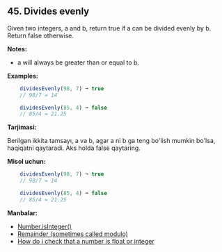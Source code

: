 ## 45. Divides evenly

Given two integers, a and b, return true if a can be divided evenly by b. Return false otherwise.

**Notes:**

- a will always be greater than or equal to b.
  
**Examples:**

```js
    dividesEvenly(98, 7) ➞ true
    // 98/7 = 14

    dividesEvenly(85, 4) ➞ false
    // 85/4 = 21.25
```

**Tarjimasi:**

Berilgan ikkita tamsayı, a va b, agar a ni b ga teng bo'lish mumkin bo'lsa, haqiqatni qaytaradi. Aks holda false qaytaring.

**Misol uchun:**

```js
    dividesEvenly(98, 7) ➞ true
    // 98/7 = 14

    dividesEvenly(85, 4) ➞ false
    // 85/4 = 21.25
```

**Manbalar:**

- [Number.isInteger()](https://developer.mozilla.org/en-US/docs/Web/JavaScript/Reference/Global_Objects/Number/isInteger)
- [Remainder (sometimes called modulo)](https://developer.mozilla.org/en-US/docs/Learn/JavaScript/First_steps/Math)
- [How do i check that a number is float or integer](https://stackoverflow.com/questions/3885817/how-do-i-check-that-a-number-is-float-or-integer)